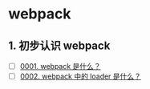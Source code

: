 # webpack


## 1. 初步认识 webpack

- [ ] [0001. webpack 是什么？](https://tnotesjs.github.io/TNotes.webpack/notes/0001.%20webpack%20%E6%98%AF%E4%BB%80%E4%B9%88%EF%BC%9F/README)
- [ ] [0002. webpack 中的 loader 是什么？](https://tnotesjs.github.io/TNotes.webpack/notes/0002.%20webpack%20%E4%B8%AD%E7%9A%84%20loader%20%E6%98%AF%E4%BB%80%E4%B9%88%EF%BC%9F/README)
